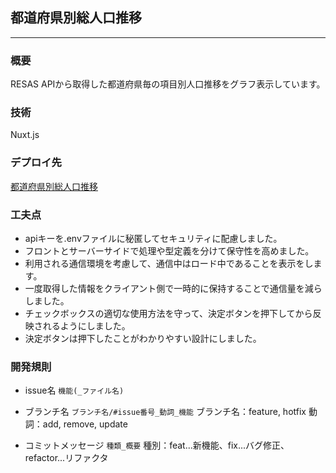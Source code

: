 ## 都道府県別総人口推移
 - - -
    
### 概要
RESAS APIから取得した都道府県毎の項目別人口推移をグラフ表示しています。
  
### 技術
Nuxt.js
  
### デプロイ先
[都道府県別総人口推移](https://yumemi-test-8kywa4uy8-kake-ps-projects.vercel.app/ 'Vercel')
  
### 工夫点
- apiキーを.envファイルに秘匿してセキュリティに配慮しました。
- フロントとサーバーサイドで処理や型定義を分けて保守性を高めました。
- 利用される通信環境を考慮して、通信中はロード中であることを表示をします。
- 一度取得した情報をクライアント側で一時的に保持することで通信量を減らしました。
- チェックボックスの適切な使用方法を守って、決定ボタンを押下してから反映されるようにしました。
- 決定ボタンは押下したことがわかりやすい設計にしました。
  
### 開発規則
- issue名
`機能(_ファイル名)`

- ブランチ名
`ブランチ名/#issue番号_動詞_機能`
ブランチ名：feature, hotfix
動詞：add, remove, update

- コミットメッセージ
`種類_概要`
種別：feat...新機能、fix...バグ修正、refactor...リファクタ
